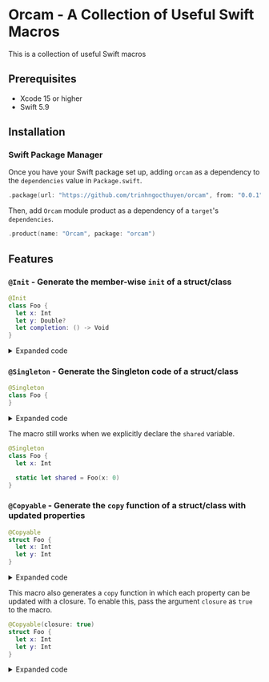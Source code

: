# Orcam - A Collection of Useful Swift Macros

This is a collection of useful Swift macros

## Prerequisites

- Xcode 15 or higher
- Swift 5.9

## Installation

### Swift Package Manager

Once you have your Swift package set up, adding `orcam` as a dependency to the `dependencies` value in `Package.swift`.

```swift
.package(url: "https://github.com/trinhngocthuyen/orcam", from: "0.0.1")
```

Then, add `Orcam` module product as a dependency of a `target`'s `dependencies`.
```swift
.product(name: "Orcam", package: "orcam")
```

## Features

### `@Init` - Generate the member-wise `init` of a struct/class

```swift
@Init
class Foo {
  let x: Int
  let y: Double?
  let completion: () -> Void
}
```

<details>
  <summary>Expanded code</summary>

```swift
class Foo {
  let x: Int
  let y: Double?
  let completion: () -> Void

  init(x: Int, y: Double? = nil, completion: @escaping () -> Void) {
    self.x = x
    self.y = y
    self.completion = completion
  }
}
```
</details>

### `@Singleton` - Generate the Singleton code of a struct/class

```swift
@Singleton
class Foo {
}
```

<details>
  <summary>Expanded code</summary>

```swift
class Foo {
  static let shared = Foo()

  private init() {
  }
}
```
</details>

The macro still works when we explicitly declare the `shared` variable.

```swift
@Singleton
class Foo {
  let x: Int

  static let shared = Foo(x: 0)
}
```

### `@Copyable` - Generate the `copy` function of a struct/class with updated properties

```swift
@Copyable
struct Foo {
  let x: Int
  let y: Int
}
```

<details>
  <summary>Expanded code</summary>

```swift
struct Foo {
  let x: Int
  let y: Int

  func copy(x: Int? = nil, y: Int? = nil) -> Self {
    return .init(x: x ?? self.x, y: y ?? self.y)
  }
}
```
</details>

This macro also generates a `copy` function in which each property can be updated with a closure. To enable this, pass the argument `closure` as `true` to the macro.

```swift
@Copyable(closure: true)
struct Foo {
  let x: Int
  let y: Int
}
```

<details>
  <summary>Expanded code</summary>

```swift
struct Foo {
  let x: Int
  let y: Int

  func copy(x: Int? = nil, y: Int? = nil) -> Self {
    return .init(x: x ?? self.x, y: y ?? self.y)
  }

  func copy(update_x: ((Int) -> Int)? = nil, update_y: ((Int) -> Int)? = nil) -> Self {
    func call<V>(_ f: ((V) -> V)?, _ v: V) -> V {
      f?(v) ?? v
    }
    return .init(x: call(update_x, self.x), y: call(update_y, self.y))
  }
}
```
</details>
